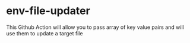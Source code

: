 # env-file-updater
This Github Action will allow you to pass array of key value pairs and will use them to update a target file
